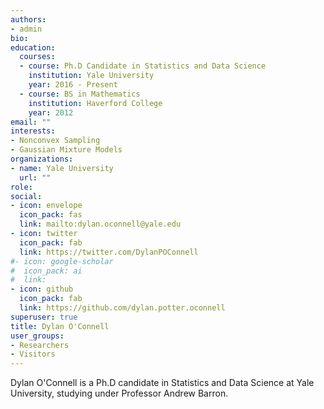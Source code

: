 ```yaml
---
authors:
- admin
bio: 
education:
  courses:
  - course: Ph.D Candidate in Statistics and Data Science 
    institution: Yale University
    year: 2016 - Present
  - course: BS in Mathematics
    institution: Haverford College
    year: 2012
email: ""
interests:
- Nonconvex Sampling 
- Gaussian Mixture Models
organizations:
- name: Yale University
  url: ""
role: 
social:
- icon: envelope
  icon_pack: fas
  link: mailto:dylan.oconnell@yale.edu 
- icon: twitter
  icon_pack: fab
  link: https://twitter.com/DylanPOConnell
#- icon: google-scholar
#  icon_pack: ai
#  link: 
- icon: github
  icon_pack: fab
  link: https://github.com/dylan.potter.oconnell
superuser: true
title: Dylan O'Connell
user_groups:
- Researchers
- Visitors
---
```


Dylan O'Connell is a Ph.D candidate in Statistics and Data Science at Yale University, studying under Professor Andrew Barron. 